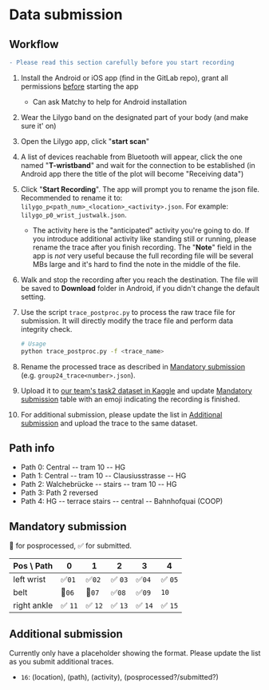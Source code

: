 # Data submission

## Workflow

```diff
- Please read this section carefully before you start recording
```

1. Install the Android or iOS app (find in the GitLab repo), grant all permissions <u>before</u> starting the app
   * Can ask Matchy to help for Android installation
2. Wear the Lilygo band on the designated part of your body (and make sure it' on)
3. Open the Lilygo app, click "**start scan**"
4. A list of devices reachable from Bluetooth will appear, click the one named "**T-wristband**" and wait for the connection to be established (in Android app there the title of the plot will become "Receiving data")
5. Click "**Start Recording**". The app will prompt you to rename the json file. Recommended to rename it to: `lilygo_p<path_num>_<location>_<activity>.json`. For example: `lilygo_p0_wrist_justwalk.json`.
   * The activity here is the "anticipated" activity you're going to do. If you introduce additional activity like standing still or running, please rename the trace after you finish recording. The "**Note**" field in the app is *not* very useful because the full recording file will be several MBs large and it's hard to find the note in the middle of the file.
6. Walk and stop the recording after you reach the destination. The file will be saved to **Download** folder in Android, if you didn't change the default setting.
7. Use the script `trace_postproc.py` to process the raw trace file for submission. It will directly modify the trace file and perform data integrity check.

   ```bash
   # Usage
   python trace_postproc.py -f <trace_name>
   ```

8. Rename the processed trace as described in [Mandatory submission](#mandatory-submission) (e.g. `group24_trace<number>.json`).
9. Upload it to [our team's task2 dataset in Kaggle](https://www.kaggle.com/datasets/matchy/mham-task2-submission) and update [Mandatory submission](#mandatory-submission) table with an emoji indicating the recording is finished.
10. For additional submission, please update the list in [Additional submission](#additional-submission) and upload the trace to the same dataset.

## Path info

* Path 0: Central --  tram 10 -- HG
* Path 1: Central -- tram 10 -- Clausiusstrasse -- HG
* Path 2: Walchebrücke -- stairs -- tram 10 -- HG
* Path 3: Path 2 reversed
* Path 4: HG -- terrace stairs -- central -- Bahnhofquai (COOP)

## Mandatory submission

🐷 for posprocessed, ✅ for submitted.

| Pos \ Path  | 0      | 1      | 2      | 3      | 4      |
| ----------- | ------ | ------ | ------ | ------ | ------ |
| left wrist  | ✅`01`  | ✅`02`  | ✅ `03` | ✅`04`  | ✅ `05` |
| belt        | 🐷`06`  | 🐷`07`   | ✅`08`  | ✅`09`  | `10`   |
| right ankle | ✅ `11` | ✅ `12` | ✅ `13` | ✅ `14` | ✅ `15` |

## Additional submission

Currently only have a placeholder showing the format. Please update the list as you submit additional traces.

* `16`: (location), (path), (activity), (posprocessed?/submitted?)
